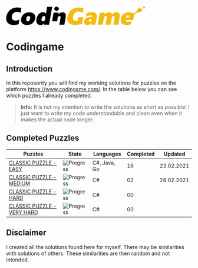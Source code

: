 [![CodinGame](/CodinGame.png)](https://www.codingame.com/ "CodinGame")

# Codingame

## Introduction

In this reposority you will find my working solutions for puzzles on the platform <https://www.codingame.com/>. In the table below you can see which puzzles I already completed.

> **Info:** It is not my intention to write the solutions as short as possible! I just want to write my code understandable and clean even when it makes the actual code longer.

## Completed Puzzles

| Puzzles                                                                                                | State                                    | Languages    | Completed | Updated    |
| ------------------------------------------------------------------------------------------------------ | ---------------------------------------- | ------------ | --------- | ---------- |
| [CLASSIC PUZZLE - EASY](https://github.com/Nicklas185105/Codingame/tree/main/Puzzles/Easy)             | ![Progress](https://progress-bar.dev/16) | C#, Java, Go | 16        | 23.02.2021 |
| [CLASSIC PUZZLE - MEDIUM](https://github.com/Nicklas185105/Codingame/tree/main/Puzzles/Medium)         | ![Progress](https://progress-bar.dev/2)  | C#           | 02        | 28.02.2021 |
| [CLASSIC PUZZLE - HARD](https://github.com/Nicklas185105/Codingame/tree/main/Puzzles/Hard)             | ![Progress](https://progress-bar.dev/0)  | C#           | 00        |            |
| [CLASSIC PUZZLE - VERY HARD](https://github.com/Nicklas185105/Codingame/tree/main/Puzzles/Very%20Hard) | ![Progress](https://progress-bar.dev/0)  | C#           | 00        |            |

## Disclaimer

I created all the solutions found here for myself. There may be similarities with solutions of others. These similarities are then random and not intended.
